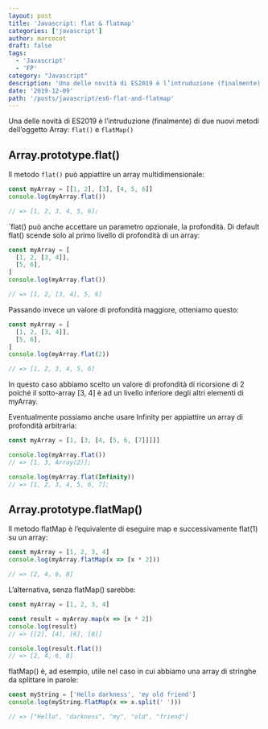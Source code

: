 ```yaml
---
layout: post
title: 'Javascript: flat & flatmap'
categories: ['javascript']
author: marcocot
draft: false
tags:
  - 'Javascript'
  - 'FP'
category: "Javascript"
description: 'Una delle novità di ES2019 è l’intruduzione (finalmente) di due nuovi metodi dell’oggetto Array: `flat()` e `flatMap()`'
date: '2019-12-09'
path: '/posts/javascript/es6-flat-and-flatmap'
---
```


Una delle novità di ES2019 è l’intruduzione (finalmente) di due nuovi metodi dell’oggetto Array: `flat()` e `flatMap()`

## Array.prototype.flat()

Il metodo `flat()` può appiattire un array multidimensionale:

```javascript
const myArray = [[1, 2], [3], [4, 5, 6]]
console.log(myArray.flat())

// => [1, 2, 3, 4, 5, 6];
```

`flat() può anche accettare un parametro opzionale, la profondità. Di default flat() scende solo al primo livello di profondità di un array:

```javascript
const myArray = [
  [1, 2, [3, 4]],
  [5, 6],
]
console.log(myArray.flat())

// => [1, 2, [3, 4], 5, 6]
```

Passando invece un valore di profondità maggiore, otteniamo questo:

```javascript
const myArray = [
  [1, 2, [3, 4]],
  [5, 6],
]
console.log(myArray.flat(2))

// => [1, 2, 3, 4, 5, 6]
```

In questo caso abbiamo scelto un valore di profondità di ricorsione di 2 poiché il sotto-array [3, 4] è ad un livello inferiore degli altri elementi di myArray.

Eventualmente possiamo anche usare Infinity per appiattire un array di profondità arbitraria:

```javascript
const myArray = [1, [3, [4, [5, 6, [7]]]]]

console.log(myArray.flat())
// => [1, 3, Array(2)];

console.log(myArray.flat(Infinity))
// => [1, 2, 3, 4, 5, 6, 7];
```

## Array.prototype.flatMap()

Il metodo flatMap è l’equivalente di eseguire map e successivamente flat(1) su un array:

```javascript
const myArray = [1, 2, 3, 4]
console.log(myArray.flatMap(x => [x * 2]))

// => [2, 4, 6, 8]
```

L’alternativa, senza flatMap() sarebbe:

```javascript
const myArray = [1, 2, 3, 4]

const result = myArray.map(x => [x * 2])
console.log(result)
// => [[2], [4], [6], [8]]

console.log(result.flat())
// => [2, 4, 6, 8]
```

flatMap() è, ad esempio, utile nel caso in cui abbiamo una array di stringhe da splittare in parole:

```javascript
const myString = ['Hello darkness', 'my old friend']
console.log(myString.flatMap(x => x.split(' ')))

// => ["Hello", "darkness", "my", "old", "friend"]
```

